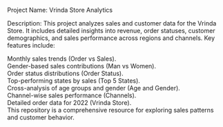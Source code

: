 Project Name: Vrinda Store Analytics

Description:
This project analyzes sales and customer data for the Vrinda Store. It includes detailed insights into revenue, order statuses, customer demographics, and sales performance across regions and channels. Key features include:

Monthly sales trends (Order vs Sales).
<br>
Gender-based sales contributions (Man vs Women).
<br>
Order status distributions (Order Status).
<br>
Top-performing states by sales (Top 5 States).
<br>
Cross-analysis of age groups and gender (Age and Gender).
<br>
Channel-wise sales performance (Channels).
<br>
Detailed order data for 2022 (Vrinda Store).
<br>
This repository is a comprehensive resource for exploring sales patterns and customer behavior.
